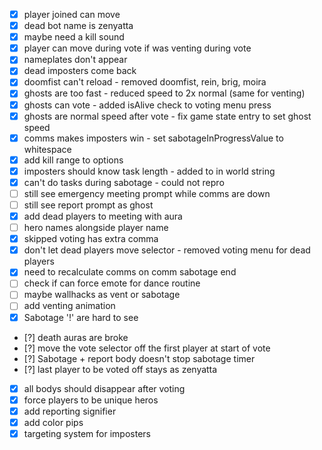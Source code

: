 - [x] player joined can move
- [x] dead bot name is zenyatta
- [x] maybe need a kill sound
- [x] player can move during vote if was venting during vote
- [x] nameplates don't appear
- [x] dead imposters come back
- [x] doomfist can't reload - removed doomfist, rein, brig, moira
- [x] ghosts are too fast - reduced speed to 2x normal (same for venting)
- [x] ghosts can vote - added isAlive check to voting menu press
- [x] ghosts are normal speed after vote - fix game state entry to set ghost speed
- [x] comms makes imposters win - set sabotageInProgressValue to whitespace
- [x] add kill range to options
- [x] imposters should know task length - added to in world string
- [x] can't do tasks during sabotage - could not repro
- [ ] still see emergency meeting prompt while comms are down
- [ ] still see report prompt as ghost
- [x] add dead players to meeting with aura
- [ ] hero names alongside player name
- [x] skipped voting has extra comma
- [x] don't let dead players move selector - removed voting menu for dead players
- [x] need to recalculate comms on comm sabotage end
- [ ] check if can force emote for dance routine
- [ ] maybe wallhacks as vent or sabotage
- [ ] add venting animation
- [x] Sabotage '!' are hard to see
- [?] death auras are broke
- [?] move the vote selector off the first player at start of vote
- [?] Sabotage + report body doesn't stop sabotage timer
- [?] last player to be voted off stays as zenyatta
- [x] all bodys should disappear after voting
- [x] force players to be unique heros
- [x] add reporting signifier
- [x] add color pips
- [x] targeting system for imposters